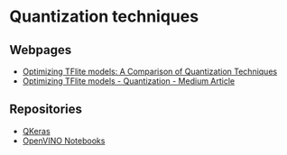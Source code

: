 # Quantization techniques


## Webpages
* [Optimizing TFlite models: A Comparison of Quantization Techniques](https://medium.com/mlearning-ai/optimizing-tflite-models-for-on-edge-machine-learning-for-efficiency-a-comparison-of-quantization-2c0123959cb6) 
* [Optimizing TFlite models - Quantization - Medium Article](https://medium.com/mlearning-ai/optimizing-tflite-models-for-on-edge-machine-learning-for-efficiency-a-comparison-of-quantization-2c0123959cb6)

## Repositories
* [QKeras](https://github.com/google/qkeras/tree/master) 
* [OpenVINO Notebooks](https://github.com/openvinotoolkit/openvino_notebooks/tree/main/notebooks) 

